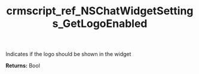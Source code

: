 ﻿---
title: crmscript_ref_NSChatWidgetSettings_GetLogoEnabled
description: Bool NSChatWidgetSettings.GetLogoEnabled()
intellisense: NSChatWidgetSettings.GetLogoEnabled
keywords: NSChatWidgetSettings, GetLogoEnabled
so.topic: reference
---

Indicates if the logo should be shown in the widget

**Returns:** Bool


